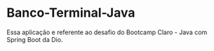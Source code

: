# Banco-Terminal-Java
Essa aplicação e referente ao desafio do Bootcamp Claro - Java com Spring Boot da Dio.
